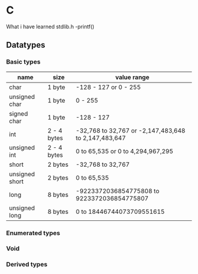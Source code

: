 # C

What i have learned
stdlib.h
    -printf()



## Datatypes


### Basic types

| name           | size        | value range                                          |
|----------------|-------------|------------------------------------------------------|
| char           | 1 byte      | -128 - 127 or 0 - 255                                |
| unsigned char  | 1 byte      | 0 - 255                                              |
| signed char    | 1 byte      | -128 - 127                                           |
| int            | 2 - 4 bytes | -32,768 to 32,767 or -2,147,483,648 to 2,147,483,647 |
| unsigned int   | 2 - 4 bytes | 0 to 65,535 or 0 to 4,294,967,295                    |
| short          | 2 bytes     | -32,768 to 32,767                                    |
| unsigned short | 2 bytes     | 0 to 65,535                                          |
| long           | 8 bytes     | -9223372036854775808 to 9223372036854775807          |
| unsigned long  | 8 bytes     | 0 to 18446744073709551615                            |


### Enumerated types

### Void

### Derived types





















